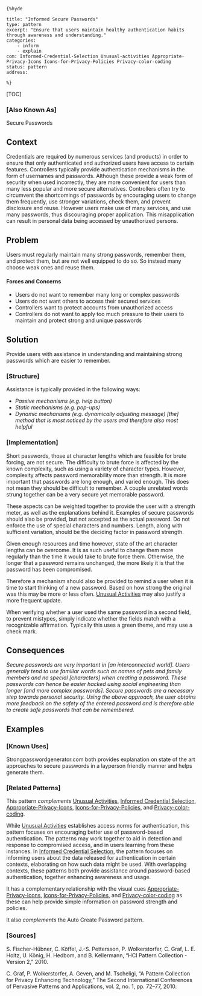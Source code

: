     {%hyde

    title: "Informed Secure Passwords"
    type: pattern
    excerpt: "Ensure that users maintain healthy authentication habits through awareness and understanding."
    categories:
        - inform
        - explain
    com: Informed-Credential-Selection Unusual-activities Appropriate-Privacy-Icons Icons-for-Privacy-Policies Privacy-color-coding
    status: pattern
    address:

    %}

[TOC]

### [Also Known As]
<!-- All other names the pattern is known by.-->

Secure Passwords

## Context
<!-- The situations in which the pattern may apply.-->
<!-- Aspects which constrain the solution, but are not modified by it. They affect the impact of different forces.-->

Credentials are required by numerous services (and products) in order to ensure that only authenticated and authorized users have access to certain features. Controllers typically provide authentication mechanisms in the form of usernames and passwords. Although these provide a weak form of security when used incorrectly, they are more convenient for users than many less popular and more secure alternatives. Controllers often try to circumvent the shortcomings of passwords by encouraging users to change them frequently, use stronger variations, check them, and prevent disclosure and reuse. However users make use of many services, and use many passwords, thus discouraging proper application. This misapplication can result in personal data being accessed by unauthorized persons.

## Problem
<!-- The problem a pattern addresses, including a list of forces describing why a problem might be difficult to solve.-->

Users must regularly maintain many strong passwords, remember them, and protect them, but are not well equipped to do so. So instead many choose weak ones and reuse them.

#### Forces and Concerns
<!-- Implications in this problem which affect the appropriateness of a solution, and are affected by this pattern.-->
<!-- Forces should be highly visible for easy reference, where less obvious a dedicated section is recommended.-->
- Users do not want to remember many long or complex passwords
- Users do not want others to access their secured services
- Controllers want to protect accounts from unauthorized access
- Controllers do not want to apply too much pressure to their users to maintain and protect strong and unique passwords

## Solution
<!-- A concise description of how the pattern addresses the problem.-->

Provide users with assistance in understanding and maintaining strong passwords which are easier to remember.

### [Structure]
<!--A detailed specification of the structural aspects of the pattern. A class diagram if applicable.-->

Assistance is typically provided in the following ways:
- _Passive mechanisms (e.g. help button)_
- _Static mechanisms (e.g. pop-ups)_
- _Dynamic mechanisms (e.g. dynamically adjusting message) [the] method that is most noticed by the users and therefore also most helpful_

### [Implementation]
<!--Guidelines for implementing the pattern; code fragments; suggested PETS; policy fragments.-->

Short passwords, those at character lengths which are feasible for brute forcing, are not secure. The difficulty to brute force is affected by the known complexity, such as using a variety of character types. However, complexity affects password memorability more than strength. It is more important that passwords are long enough, and varied enough. This does not mean they should be difficult to remember. A couple unrelated words strung together can be a very secure yet memorable password.

These aspects can be weighted together to provide the user with a strength meter, as well as the explanations behind it. Examples of secure passwords should also be provided, but not accepted as the actual password. Do not enforce the use of special characters and numbers. Length, along with sufficient variation, should be the deciding factor in password strength.

Given enough resources and time however, state of the art character lengths can be overcome. It is as such useful to change them more regularly than the time it would take to brute force them. Otherwise, the longer that a password remains unchanged, the more likely it is that the password has been compromised.

Therefore a mechanism should also be provided to remind a user when it is time to start thinking of a new password. Based on how strong the original was this may be more or less often. [Unusual Activities](Unusual-activities) may also justify a more frequent update.

When verifying whether a user used the same password in a second field, to prevent mistypes, simply indicate whether the fields match with a recognizable affirmation. Typically this uses a green theme, and may use a check mark.

## Consequences
<!--The advantages (benefits) and disadvantages (liabilities) of applying the pattern.-->

_Secure passwords are very important in [an interconnected world]. Users generally tend to use familiar words such as names of pets and family members and no special [characters] when creating a password. These passwords can hence be easier hacked using social engineering than longer [and more complex passwords]. Secure passwords are a necessary step towards personal security. Using the above approach, the user obtains more feedback on the safety of the entered password and is therefore able to create safe passwords that can be remembered._

<!--### [Constraints]-->
<!-- limitations as a consequence of applying the pattern.-->



## Examples
<!--Motivational example to see how the pattern is applied.-->



### [Known Uses]
<!-- Pointers to various applications of the pattern.-->

Strongpasswordgenerator.com both provides explanation on state of the art approaches to secure passwords in a layperson friendly manner and helps generate them.

<!--## See Also-->
<!-- Any pointers to relevant information, not contained in the subfields below.-->



### [Related Patterns]
<!-- Supporting and conflicting patterns-->

This pattern _complements_ [Unusual Activities](Unusual-activities), [Informed Credential Selection](Informed-Credential-Selection), [Appropriate-Privacy-Icons](Appropriate-Privacy-Icons), [Icons-for-Privacy-Policies](Icons-for-Privacy-Policies), and [Privacy-color-coding](Privacy-color-coding).

While [Unusual Activities](Unusual-activities) establishes access norms for authentication, this pattern focuses on encouraging better use of password-based authentication. The patterns may work together to aid in detection and response to compromised access, and in users learning from these instances. In [Informed Credential Selection](Informed-Credential-Selection), the pattern focuses on informing users about the data released for authentication in certain contexts, elaborating on how such data might be used. With overlapping contexts, these patterns both provide assistance around password-based authentication, together enhancing awareness and usage.

It has a complementary relationship with the visual cues [Appropriate-Privacy-Icons](Appropriate-Privacy-Icons), [Icons-for-Privacy-Policies](Icons-for-Privacy-Policies), and [Privacy-color-coding](Privacy-color-coding) as these can help provide simple information on password strength and policies.

It also _complements_ the Auto Create Password pattern.

### [Sources]
<!-- References to the original source of the pattern.-->

S. Fischer-Hübner, C. Köffel, J.-S. Pettersson, P. Wolkerstorfer, C. Graf, L. E. Holtz, U. König, H. Hedbom, and B. Kellermann, “HCI Pattern Collection - Version 2,” 2010.

C. Graf, P. Wolkerstorfer, A. Geven, and M. Tscheligi, “A Pattern Collection for Privacy Enhancing Technology,” The Second International Conferences of Pervasive Patterns and Applications, vol. 2, no. 1, pp. 72–77, 2010.



<!--## General Comments-->
<!-- Separate discussion on the pattern.-->



<!--## Tags-->
<!-- User definable descriptors for additional correlation.-->
